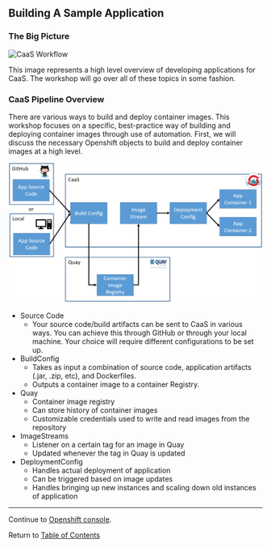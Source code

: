 ## Building A Sample Application

### The Big Picture

![CaaS Workflow](https://github.ford.com/Containers/localdev/blob/master/docs/images/CaaS-LocalDev.png)

This image represents a high level overview of developing applications for CaaS. The workshop will go over all of these topics in some fashion. 

### CaaS Pipeline Overview 

There are various ways to build and deploy container images. This workshop focuses on a specific, best-practice way of building and deploying container images through use of automation. First, we will discuss the necessary Openshift objects to build and deploy container images at a high level. 

![CaaS Workflow](../images/overview.png)

- Source Code
    - Your source code/build artifacts can be sent to CaaS in various ways. You can achieve this through GitHub or through your local machine. Your choice will require different configurations to be set up.
- BuildConfig
    - Takes as input a combination of source code, application artifacts (.jar, .zip, etc), and Dockerfiles.
    - Outputs a container image to a container Registry. 
- Quay
    - Container image registry
    - Can store history of container images
    - Customizable credentials used to write and read images from the repository
- ImageStreams
    - Listener on a certain tag for an image in Quay 
    - Updated whenever the tag in Quay is updated 
- DeploymentConfig
    - Handles actual deployment of application 
    - Can be triggered based on image updates
    - Handles bringing up new instances and scaling down old instances of application 

---

Continue to [Openshift console](./3-console.md).

Return to [Table of Contents](../README.md#agenda)
